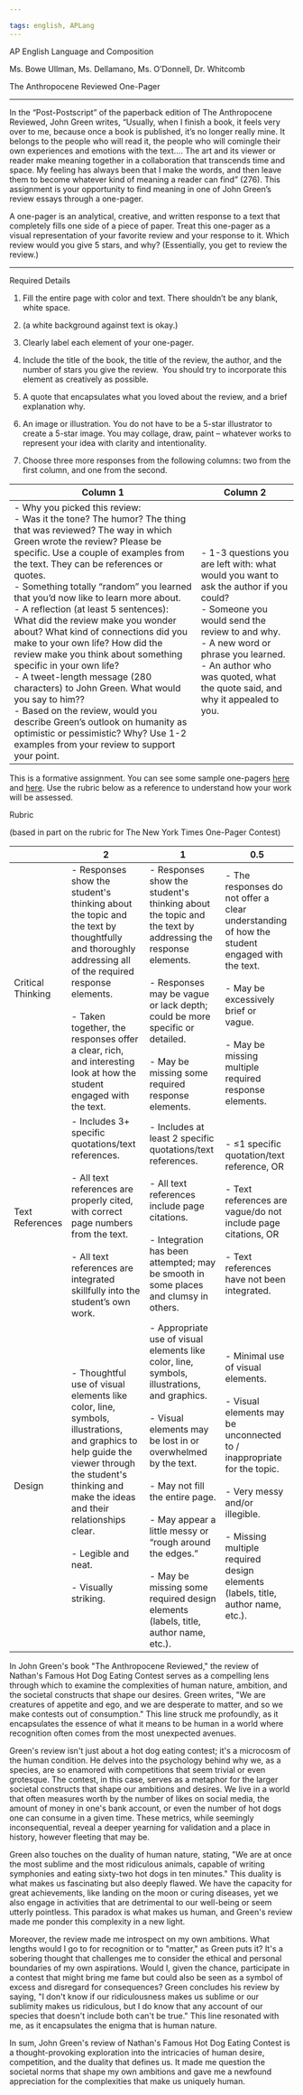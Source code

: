 ```yaml
---

tags: english, APLang
---
```


AP English Language and Composition

Ms. Bowe Ullman, Ms. Dellamano, Ms. O’Donnell, Dr. Whitcomb

The Anthropocene Reviewed One-Pager 

---

In the “Post-Postscript” of the paperback edition of The Anthropocene Reviewed, John Green writes, “Usually, when I finish a book, it feels very over to me, because once a book is published, it’s no longer really mine. It belongs to the people who will read it, the people who will comingle their own experiences and emotions with the text…. The art and its viewer or reader make meaning together in a collaboration that transcends time and space. My feeling has always been that I make the words, and then leave them to become whatever kind of meaning a reader can find” (276). This assignment is your opportunity to find meaning in one of John Green’s review essays through a one-pager. 

A one-pager is an analytical, creative, and written response to a text that completely fills one side of a piece of paper. Treat this one-pager as a visual representation of your favorite review and your response to it. Which review would you give 5 stars, and why? (Essentially, you get to review the review.) 

---

Required Details

1. Fill the entire page with color and text. There shouldn’t be any blank, white space. 
    
1. (a white background against text is okay.)
    
3. Clearly label each element of your one-pager.
    
4. Include the title of the book, the title of the review, the author, and the number of stars you give the review.  You should try to incorporate this element as creatively as possible. 
    
5. A quote that encapsulates what you loved about the review, and a brief explanation why.
    
6. An image or illustration. You do not have to be a 5-star illustrator to create a 5-star image. You may collage, draw, paint – whatever works to represent your idea with clarity and intentionality.
    
7. Choose three more responses from the following columns: two from the first column, and one from the second. 
    

| Column 1                                                                                                                                                                                                                                                                                                                                                                                                                                                                                                                                                                                                                                                                                                                                                                                                          | Column 2                                                                                                                                                                                                                                                            |
| ----------------------------------------------------------------------------------------------------------------------------------------------------------------------------------------------------------------------------------------------------------------------------------------------------------------------------------------------------------------------------------------------------------------------------------------------------------------------------------------------------------------------------------------------------------------------------------------------------------------------------------------------------------------------------------------------------------------------------------------------------------------------------------------------------------------- | ------------------------------------------------------------------------------------------------------------------------------------------------------------------------------------------------------------------------------------------------------------------- |
| - Why you picked this review: <br>- Was it the tone? The humor? The thing that was reviewed? The way in which Green wrote the review? Please be specific. Use a couple of examples from the text. They can be references or quotes. <br>- Something totally “random” you learned that you’d now like to learn more about. <br>- A reflection (at least 5 sentences): What did the review make you wonder about? What kind of connections did you make to your own life? How did the review make you think about something specific in your own life?<br>- A tweet-length message (280 characters) to John Green. What would you say to him??<br>- Based on the review, would you describe Green’s outlook on humanity as optimistic or pessimistic? Why? Use 1-2 examples from your review to support your point. | - 1-3 questions you are left with: what would you want to ask the author if you could? <br>- Someone you would send the review to and why. <br>- A new word or phrase you learned. <br>- An author who was quoted, what the quote said, and why it appealed to you. | 

  

This is a formative assignment. You can see some sample one-pagers [here](https://www.nytimes.com/2023/03/21/learning/thinking-made-visible-the-winners-of-our-one-pager-contest.html) and [here](https://ncte.org/blog/2018/11/the-magic-of-one-pagers/). Use the rubric below as a reference to understand how your work will be assessed.

  
Rubric

(based in part on the rubric for The New York Times One-Pager Contest)

|                   | 2                                                                                                                                                                                                                                                                                     | 1                                                                                                                                                                                                                                                                                                                                                                                  | 0.5                                                                                                                                                                                                                                                        |
| ----------------- | ------------------------------------------------------------------------------------------------------------------------------------------------------------------------------------------------------------------------------------------------------------------------------------- | ---------------------------------------------------------------------------------------------------------------------------------------------------------------------------------------------------------------------------------------------------------------------------------------------------------------------------------------------------------------------------------- | ---------------------------------------------------------------------------------------------------------------------------------------------------------------------------------------------------------------------------------------------------------- |
| Critical Thinking | - Responses show the student's thinking about the topic and the text by thoughtfully and thoroughly addressing all of the required response elements. <br>    <br>- Taken together, the responses offer a clear, rich, and interesting look at how the student engaged with the text. | - Responses show the student's thinking about the topic and the text by addressing the response elements.<br>    <br>- Responses may be vague or lack depth; could be more specific or detailed. <br>    <br>- May be missing some required response elements.                                                                                                                     | - The responses do not offer a clear understanding of how the student engaged with the text. <br>    <br>- May be excessively brief or vague. <br>    <br>- May be missing multiple required response elements.                                            |
| Text References   | - Includes 3+ specific quotations/text references. <br>    <br>- All text references are properly cited, with correct page numbers from the text. <br>    <br>- All text references are integrated skillfully into the student’s own work.                                            | - Includes at least 2 specific quotations/text references. <br>    <br>- All text references include page citations. <br>    <br>- Integration has been attempted; may be smooth in some places and clumsy in others.                                                                                                                                                              | - ≤1 specific quotation/text reference, OR<br>    <br>- Text references are vague/do not include page citations, OR <br>    <br>- Text references have not been integrated.                                                                                |
| Design            | - Thoughtful use of visual elements like color, line, symbols, illustrations, and graphics to help guide the viewer through the student's thinking and make the ideas and their relationships clear. <br>    <br>- Legible and neat. <br>    <br>- Visually striking.                 | - Appropriate use of visual elements like color, line, symbols, illustrations, and graphics. <br>    <br>- Visual elements may be lost in or overwhelmed by the text.<br>    <br>- May not fill the entire page.<br>    <br>- May appear a little messy or “rough around the edges.”<br>    <br>- May be missing some required design elements (labels, title, author name, etc.). | - Minimal use of visual elements.<br>    <br>- Visual elements may be unconnected to / inappropriate for the topic. <br>    <br>- Very messy and/or illegible. <br>    <br>- Missing multiple required design elements (labels, title, author name, etc.). |


In John Green's book "The Anthropocene Reviewed," the review of Nathan's Famous Hot Dog Eating Contest serves as a compelling lens through which to examine the complexities of human nature, ambition, and the societal constructs that shape our desires. Green writes, "We are creatures of appetite and ego, and we are desperate to matter, and so we make contests out of consumption." This line struck me profoundly, as it encapsulates the essence of what it means to be human in a world where recognition often comes from the most unexpected avenues. 

Green's review isn't just about a hot dog eating contest; it's a microcosm of the human condition. He delves into the psychology behind why we, as a species, are so enamored with competitions that seem trivial or even grotesque. The contest, in this case, serves as a metaphor for the larger societal constructs that shape our ambitions and desires. We live in a world that often measures worth by the number of likes on social media, the amount of money in one's bank account, or even the number of hot dogs one can consume in a given time. These metrics, while seemingly inconsequential, reveal a deeper yearning for validation and a place in history, however fleeting that may be.

Green also touches on the duality of human nature, stating, "We are at once the most sublime and the most ridiculous animals, capable of writing symphonies and eating sixty-two hot dogs in ten minutes." This duality is what makes us fascinating but also deeply flawed. We have the capacity for great achievements, like landing on the moon or curing diseases, yet we also engage in activities that are detrimental to our well-being or seem utterly pointless. This paradox is what makes us human, and Green's review made me ponder this complexity in a new light.

Moreover, the review made me introspect on my own ambitions. What lengths would I go to for recognition or to "matter," as Green puts it? It's a sobering thought that challenges me to consider the ethical and personal boundaries of my own aspirations. Would I, given the chance, participate in a contest that might bring me fame but could also be seen as a symbol of excess and disregard for consequences? Green concludes his review by saying, "I don't know if our ridiculousness makes us sublime or our sublimity makes us ridiculous, but I do know that any account of our species that doesn't include both can't be true." This line resonated with me, as it encapsulates the enigma that is human nature.

In sum, John Green's review of Nathan's Famous Hot Dog Eating Contest is a thought-provoking exploration into the intricacies of human desire, competition, and the duality that defines us. It made me question the societal norms that shape my own ambitions and gave me a newfound appreciation for the complexities that make us uniquely human.